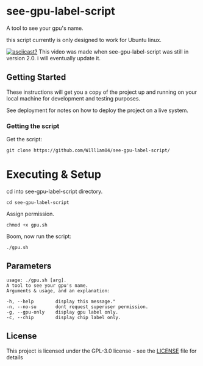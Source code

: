 # see-gpu-label-script

A tool to see your gpu's name.

this script currently is only designed to work for Ubuntu linux.

[![asciicast?](https://asciinema.org/a/321696.png)](https://asciinema.org/a/321696)
This video was made when see-gpu-label-script was still in version 2.0. i will eventually update it.

## Getting Started

These instructions will get you a copy of the project up and running on your local machine for development and testing purposes.

See deployment for notes on how to deploy the project on a live system.


### Getting the script

Get the script:
```
git clone https://github.com/W1ll1am04/see-gpu-label-script/
```
# Executing & Setup

cd into see-gpu-label-script directory.
```
cd see-gpu-label-script
```
Assign permission.
```
chmod +x gpu.sh
```
Boom, now run the script:
```
./gpu.sh
```
## Parameters
```
usage: ./gpu.sh [arg].
A tool to see your gpu's name.
Arguments & usage, and an explanation: 

-h, --help        display this message."
-n, --no-su       dont request superuser permission.
-g, --gpu-only    display gpu label only.
-c, --chip        display chip label only.
```
## License

This project is licensed under the GPL-3.0 license - see the [LICENSE](LICENSE) file for details
